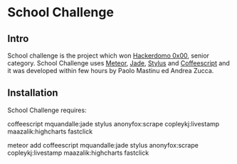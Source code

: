 # School Challenge

## Intro

School challenge is the project which won [Hackerdomo 0x00](http://hackerdomo.com/ "Hackerdomo"), senior category.
School Challenge uses [Meteor](https://www.meteor.com), [Jade](http://jade-lang.com), [Stylus](https://learnboost.github.io/stylus/) and [Coffeescript](http://coffeescript.org) and it was developed within few hours by Paolo Mastinu ed Andrea Zucca.

## Installation

School Challenge requires:

coffeescript mquandalle:jade stylus anonyfox:scrape copleykj:livestamp maazalik:highcharts fastclick

meteor add coffeescript mquandalle:jade stylus anonyfox:scrape copleykj:livestamp maazalik:highcharts fastclick

